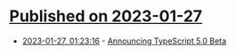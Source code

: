 # [Published on 2023-01-27](index.md)

* [2023-01-27, 01:23:16](https://lobste.rs/s/y5cqa4/announcing_typescript_5_0_beta) - [Announcing TypeScript 5.0 Beta](https://devblogs.microsoft.com/typescript/announcing-typescript-5-0-beta/)
